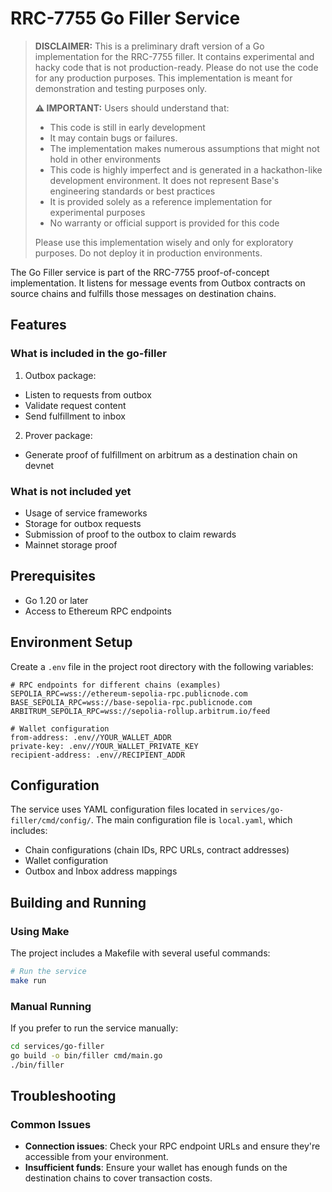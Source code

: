 # RRC-7755 Go Filler Service

> **DISCLAIMER:** This is a preliminary draft version of a Go implementation for the RRC-7755 filler. It contains experimental and hacky code that is not production-ready. Please do not use the code for any production purposes. This implementation is meant for demonstration and testing purposes only.
> 
> **⚠️ IMPORTANT:** Users should understand that:
> - This code is still in early development
> - It may contain bugs or failures.
> - The implementation makes numerous assumptions that might not hold in other environments
> - This code is highly imperfect and is generated in a hackathon-like development environment. It does not represent Base's engineering standards or best practices
> - It is provided solely as a reference implementation for experimental purposes
> - No warranty or official support is provided for this code
>
> Please use this implementation wisely and only for exploratory purposes. Do not deploy it in production environments.

The Go Filler service is part of the RRC-7755 proof-of-concept implementation. It listens for message events from Outbox contracts on source chains and fulfills those messages on destination chains.

## Features

### What is included in the go-filler

1. Outbox package:
- Listen to requests from outbox
- Validate request content
- Send fulfillment to inbox

2. Prover package:
- Generate proof of fulfillment on arbitrum as a destination chain on devnet

### What is not included yet

- Usage of service frameworks
- Storage for outbox requests
- Submission of proof to the outbox to claim rewards
- Mainnet storage proof


## Prerequisites

- Go 1.20 or later
- Access to Ethereum RPC endpoints

## Environment Setup

Create a `.env` file in the project root directory with the following variables:

```
# RPC endpoints for different chains (examples)
SEPOLIA_RPC=wss://ethereum-sepolia-rpc.publicnode.com
BASE_SEPOLIA_RPC=wss://base-sepolia-rpc.publicnode.com
ARBITRUM_SEPOLIA_RPC=wss://sepolia-rollup.arbitrum.io/feed

# Wallet configuration
from-address: .env//YOUR_WALLET_ADDR
private-key: .env//YOUR_WALLET_PRIVATE_KEY
recipient-address: .env//RECIPIENT_ADDR
```

## Configuration

The service uses YAML configuration files located in `services/go-filler/cmd/config/`. The main configuration file is `local.yaml`, which includes:

- Chain configurations (chain IDs, RPC URLs, contract addresses)
- Wallet configuration
- Outbox and Inbox address mappings

## Building and Running

### Using Make

The project includes a Makefile with several useful commands:

```bash
# Run the service
make run
```

### Manual Running

If you prefer to run the service manually:

```bash
cd services/go-filler
go build -o bin/filler cmd/main.go
./bin/filler
```

## Troubleshooting

### Common Issues

- **Connection issues**: Check your RPC endpoint URLs and ensure they're accessible from your environment.
- **Insufficient funds**: Ensure your wallet has enough funds on the destination chains to cover transaction costs.


